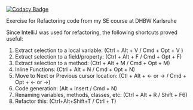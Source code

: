 [![Codacy Badge](https://app.codacy.com/project/badge/Grade/26d703c7a802436fa30b207de1f96ad6)](https://www.codacy.com/gh/Crixos86/DHBW_Refactoring_Exercise/dashboard?utm_source=github.com&amp;utm_medium=referral&amp;utm_content=Crixos86/DHBW_Refactoring_Exercise&amp;utm_campaign=Badge_Grade)

Exercise for Refactoring code from my SE course at DHBW Karlsruhe

Since IntelliJ was used for refactoring, the following shortcuts proved useful:

<ol>
  <li> Extract selection to a local variable: (Ctrl + Alt + V / Cmd + Opt + V ) </li>

  <li> Extract selection to a field/property: (Ctrl + Alt + F / Cmd + Opt + F) </li>

  <li> Extract selection to a method: (Ctrl + Alt + M / Cmd + Opt + M) </li>

  <li> Inline Functions: (Ctrl + Alt + N / Cmd + Opt + N) </li>

  <li> Move to Next or Previous cursor location: (Ctl + Alt + ← or → / Cmd + Opt + ← or →) </li>

  <li> Code generation: (Alt + Insert / Cmd + N) </li>

  <li> Renaming variables, methods, classes, etc: (Ctrl + Alt + R / Shift + F6) </li>

  <li> Refactor this: (Ctrl+Alt+Shift+T / Ctrl + T) </li>
</ol>
